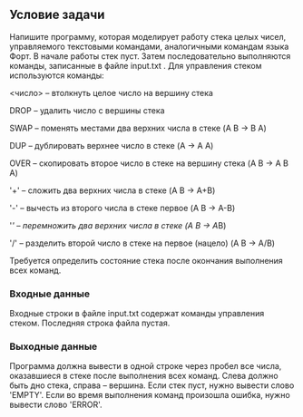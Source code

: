 ## Условие задачи

Напишите программу, которая моделирует работу стека целых чисел, управляемого текстовыми командами, аналогичными командам языка Форт. В начале работы стек пуст. Затем последовательно выполняются команды, записанные в файле input.txt . Для управления стеком используются команды:

<число> – втолкнуть целое число на вершину стека

DROP – удалить число с вершины стека

SWAP – поменять местами два верхних числа в стеке (A B -> B A)

DUP – дублировать верхнее число в стеке (A -> A A)

OVER – скопировать второе число в стеке на вершину стека (A B -> A B A)

'+' – сложить два верхних числа в стеке (A B -> A+B)

'-' – вычесть из второго числа в стеке первое (A B -> A-B)

'*' – перемножить два верхних числа в стеке (A B -> A*B)

'/' – разделить второй число в стеке на первое (нацело) (A B -> A/B)

Требуется определить состояние стека после окончания выполнения всех команд.

### Входные данные
Входные строки в файле input.txt содержат команды управления стеком. Последняя строка файла пустая.

### Выходные данные
Программа должна вывести в одной строке через пробел все числа, оказавшиеся в стеке после выполнения всех команд. Слева должно быть дно стека, справа – вершина. Если стек пуст, нужно вывести слово 'EMPTY'. Если во время выполнения команд произошла ошибка, нужно вывести слово 'ERROR'.
